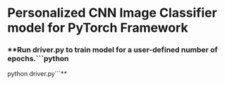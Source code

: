 # Personalized CNN Image Classifier model for PyTorch Framework

### **Run driver.py to train model for a user-defined number of epochs.```python
python driver.py```**
